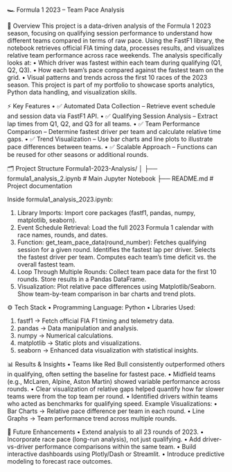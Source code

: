 🏎️ Formula 1 2023 – Team Pace Analysis

📌 Overview
This project is a data-driven analysis of the Formula 1 2023 season, focusing on qualifying session performance to understand how different teams compared in terms of raw pace. Using the FastF1 library, the notebook retrieves official FIA timing data, processes results, and visualizes relative team performance across race weekends.
The analysis specifically looks at:
•	Which driver was fastest within each team during qualifying (Q1, Q2, Q3).
•	How each team’s pace compared against the fastest team on the grid.
•	Visual patterns and trends across the first 10 races of the 2023 season.
This project is part of my portfolio to showcase sports analytics, Python data handling, and visualization skills.
 
⚡ Key Features
•	✅ Automated Data Collection – Retrieve event schedule and session data via FastF1 API.
•	✅ Qualifying Session Analysis – Extract lap times from Q1, Q2, and Q3 for all teams.
•	✅ Team Performance Comparison – Determine fastest driver per team and calculate relative time gaps.
•	✅ Trend Visualization – Use bar charts and line plots to illustrate pace differences between teams.
•	✅ Scalable Approach – Functions can be reused for other seasons or additional rounds.

 
🗂 Project Structure
Formula1-2023-Analysis/
│
├── formula1_analysis_2.ipynb   # Main Jupyter Notebook
├── README.md                   # Project documentation

Inside formula1_analysis_2023.ipynb:
1.	Library Imports:
 Import core packages (fastf1, pandas, numpy, matplotlib, seaborn).
2.	Event Schedule Retrieval:
	Load the full 2023 Formula 1 calendar with race names, rounds, and dates.
3.	Function: get_team_pace_data(round_number):
 Fetches qualifying session for a given round.
 Identifies the fastest lap per driver.
 Selects the fastest driver per team.
 Computes each team’s time deficit vs. the overall fastest team.
4.	Loop Through Multiple Rounds:
 Collect team pace data for the first 10 rounds.
 Store results in a Pandas DataFrame.
5.	Visualization:
 Plot relative pace differences using Matplotlib/Seaborn.
 Show team-by-team comparison in bar charts and trend plots.

 
⚙️ Tech Stack
•	Programming Language: Python
•	Libraries Used:
1.	fastf1 → Fetch official FIA F1 timing and telemetry data.
2.	pandas → Data manipulation and analysis.
3.	numpy → Numerical calculations.
4.	matplotlib → Static plots and visualizations.
5.	seaborn → Enhanced data visualization with statistical insights.

  
📊 Results & Insights
•	Teams like Red Bull consistently outperformed others in qualifying, often setting the baseline for fastest pace.
•	Midfield teams (e.g., McLaren, Alpine, Aston Martin) showed variable performance across rounds.
•	Clear visualization of relative gaps helped quantify how far slower teams were from the top team per round.
•	Identified drivers within teams who acted as benchmarks for qualifying speed.
Example Visualizations:
•	Bar Charts → Relative pace difference per team in each round.
•	Line Graphs → Team performance trend across multiple rounds.

 
🔮 Future Enhancements
•	Extend analysis to all 23 rounds of 2023.
•	Incorporate race pace (long-run analysis), not just qualifying.
•	Add driver-vs-driver performance comparisons within the same team.
•	Build interactive dashboards using Plotly/Dash or Streamlit.
•	Introduce predictive modeling to forecast race outcomes.
 

